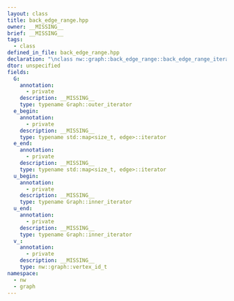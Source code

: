 ```yaml
---
layout: class
title: back_edge_range.hpp
owner: __MISSING__
brief: __MISSING__
tags:
  - class
defined_in_file: back_edge_range.hpp
declaration: "\nclass nw::graph::back_edge_range::back_edge_range_iterator;"
dtor: unspecified
fields:
  G:
    annotation:
      - private
    description: __MISSING__
    type: typename Graph::outer_iterator
  e_begin:
    annotation:
      - private
    description: __MISSING__
    type: typename std::map<size_t, edge>::iterator
  e_end:
    annotation:
      - private
    description: __MISSING__
    type: typename std::map<size_t, edge>::iterator
  u_begin:
    annotation:
      - private
    description: __MISSING__
    type: typename Graph::inner_iterator
  u_end:
    annotation:
      - private
    description: __MISSING__
    type: typename Graph::inner_iterator
  v_:
    annotation:
      - private
    description: __MISSING__
    type: nw::graph::vertex_id_t
namespace:
  - nw
  - graph
---
```

